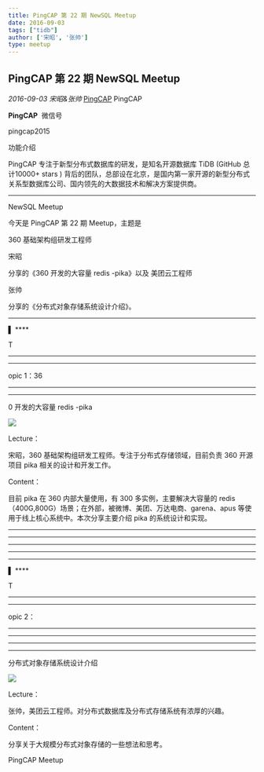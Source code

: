 ```yaml
---
title: PingCAP 第 22 期 NewSQL Meetup
date: 2016-09-03
tags: ["tidb"]
author: ['宋昭', '张帅']
type: meetup
---
```


## PingCAP 第 22 期 NewSQL Meetup

*2016-09-03* *宋昭&张帅* [PingCAP](##)
PingCAP

**PingCAP** ![]()
微信号

pingcap2015

功能介绍

PingCAP 专注于新型分布式数据库的研发，是知名开源数据库 TiDB (GitHub 总计10000+ stars ) 背后的团队，总部设在北京，是国内第一家开源的新型分布式关系型数据库公司、国内领先的大数据技术和解决方案提供商。

** **

NewSQL Meetup

今天是 PingCAP 第 22 期 Meetup，主题是

360 基础架构组研发工程师

宋昭

分享的《360 开发的大容量 redis -pika》以及
美团云工程师

张帅

分享的《分布式对象存储系统设计介绍》。

****

▌ ****

T

****
****

opic 1：36

****
****

0 开发的大容量 redis -pika

![](./media/meetup-dbe73e205663b6c97356b5aae1fd163b.jpeg)

Lecture：

宋昭，360 基础架构组研发工程师。专注于分布式存储领域，目前负责 360 开源项目 pika 相关的设计和开发工作。

Content：

目前 pika 在 360 内部大量使用，有 300 多实例，主要解决大容量的 redis（400G,800G）场景；在外部，被微博、美团、万达电商、garena、apus 等使用于线上核心系统中。本次分享主要介绍 pika 的系统设计和实现。

****

****

****

****

****

▌ ****

T

****
****

opic 2：

****
****

****

****

分布式对象存储系统设计介绍

![](./media/meetup-996d1aab169d52f0fa42a432d8763f68.jpeg)

Lecture：

张帅，美团云工程师。对分布式数据库及分布式存储系统有浓厚的兴趣。

Content：

分享关于大规模分布式对象存储的一些想法和思考。

PingCAP Meetup

